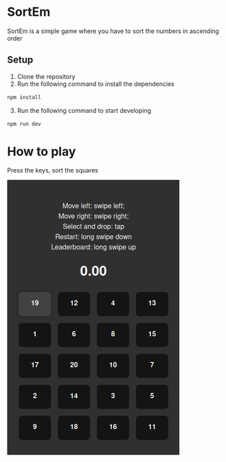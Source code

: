 # SortEm
SortEm is a simple game where you have to sort the numbers in ascending order

## Setup
1. Clone the repository
2. Run the following command to install the dependencies
```bash
npm install
```
3. Run the following command to start developing
```bash
npm run dev
```

# How to play
Press the keys, sort the squares

![](https://github.com/v4rgas/sortEm/blob/main/readme/sortEm.gif)
